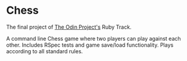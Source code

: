 # Chess

The final project of [The Odin Project's](http://www.theodinproject.com/ruby-programming/ruby-final-project?ref=lnav) Ruby Track.

A command line Chess game where two players can play against each other.  Includes RSpec tests and game save/load functionality. Plays according to all standard rules.
